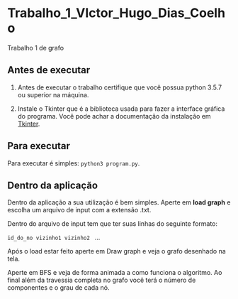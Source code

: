 # Trabalho_1_VIctor_Hugo_Dias_Coelho
Trabalho 1 de grafo 

## Antes de executar

1. Antes de executar o trabalho certifique que você possua python 3.5.7 ou superior na máquina.

2. Instale o Tkinter que é a biblioteca usada para fazer a interface gráfica do programa. Você pode achar a documentação da instalação em [Tkinter](https://tkdocs.com/tutorial/install.html).

## Para executar

Para executar é simples: `python3 program.py`.

## Dentro da aplicação

Dentro da aplicação a sua utilização é bem simples. Aperte em __load graph__ e escolha um arquivo de input com a extensão .txt.

Dentro do arquivo de input tem que ter suas linhas do seguinte formato:

`id_do_no vizinho1 vizinho2 ` ... 

Após o load estar feito aperte em Draw graph e veja o grafo desenhado na tela.

Aperte em BFS e veja de forma animada a como funciona o algoritmo. Ao final além da travessia completa no grafo você terá o número de componentes e o grau de cada nó. 
